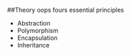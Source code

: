 ##Theory
oops fours essential principles

- Abstraction
- Polymorphism
- Encapsulation
- Inheritance
